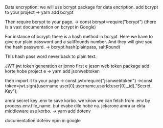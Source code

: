 Data encryption:
we will use bcrypt package for data encription.
add bcrypt to your project
  -> yarn add bcrypt

Then require bcrypt to your page.
  -> const bcrypt=require("bcrypt")
(there is a vast documentation on bcrypt in Google)

For instance of bcrypt: there is a hash method in bcrypt. Here we have to give our plain password and a saltRounds number. And they will give you the hash password.
  -> bcrypt.hash(plainpass, saltRound)

This hash pass word never back to plain text.


JWT
jwt token generation er jonno first e jeson web token package add korte hobe project e
  -> yarn add jsonwebtoken

then import it to your page
  -> const jwt=require("jsonwebtoken")
  ->const token=jwt.sign({username:user[0].username,userId:user[0]._id},"Secret Key");

  amra secret key .env te save korbo. we know we can fetch from .env by process.env.file_name.  but evabe dile hobe na. 
  jekarone amra ar ekta middleware use korbo.
  -> yarn add dotenv

  documentation dotenv npm in google
